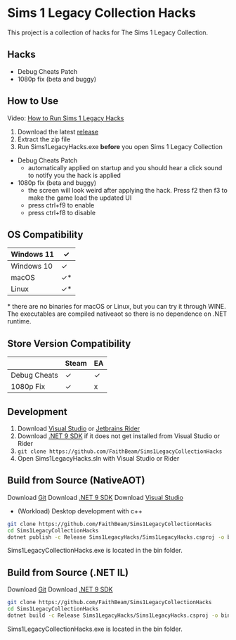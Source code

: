 ﻿# Sims 1 Legacy Collection Hacks

This project is a collection of hacks for The Sims 1 Legacy Collection.

## Hacks

- Debug Cheats Patch
- 1080p fix (beta and buggy)

## How to Use

Video: [How to Run Sims 1 Legacy Hacks](https://www.youtube.com/watch?v=SLDmUN7yquw)

1. Download the latest [release](https://github.com/FaithBeam/Sims1LegacyCollectionHacks/releases)
2. Extract the zip file
3. Run Sims1LegacyHacks.exe **before** you open Sims 1 Legacy Collection

- Debug Cheats Patch
  - automatically applied on startup and you should hear a click sound to notify you the hack is applied
- 1080p fix (beta and buggy)
  - the screen will look weird after applying the hack. Press f2 then f3 to make the game load the updated UI
  - press ctrl+f9 to enable
  - press ctrl+f8 to disable

## OS Compatibility

| Windows 11 | ✓  |
|------------|----|
| Windows 10 | ✓  |
| macOS      | ✓* |
| Linux      | ✓* |

\* there are no binaries for macOS or Linux, but you can try it through WINE. The executables are compiled nativeaot so there is no dependence on .NET runtime.

## Store Version Compatibility

|              | Steam | EA |
|--------------|-------|----|
| Debug Cheats | ✓     | ✓  |
| 1080p Fix    | ✓     | x  |

## Development

1. Download [Visual Studio](https://visualstudio.microsoft.com/vs/community/) or [Jetbrains Rider](https://www.jetbrains.com/rider/)
2. Download [.NET 9 SDK](https://dotnet.microsoft.com/en-us/download/dotnet/9.0) if it does not get installed from Visual Studio or Rider
3. ```git clone https://github.com/FaithBeam/Sims1LegacyCollectionHacks```
4. Open Sims1LegacyHacks.sln with Visual Studio or Rider

## Build from Source (NativeAOT)

Download [Git](https://git-scm.com/downloads/win)
Download [.NET 9 SDK](https://dotnet.microsoft.com/en-us/download/dotnet/9.0)
Download [Visual Studio](https://visualstudio.microsoft.com/vs/community/)
  - (Workload) Desktop development with c++

```bash
git clone https://github.com/FaithBeam/Sims1LegacyCollectionHacks
cd Sims1LegacyCollectionHacks
dotnet publish -c Release Sims1LegacyHacks/Sims1LegacyHacks.csproj -o bin
```

Sims1LegacyCollectionHacks.exe is located in the bin folder.

## Build from Source (.NET IL)

Download [Git](https://git-scm.com/downloads/win)
Download [.NET 9 SDK](https://dotnet.microsoft.com/en-us/download/dotnet/9.0)

```bash
git clone https://github.com/FaithBeam/Sims1LegacyCollectionHacks
cd Sims1LegacyCollectionHacks
dotnet build -c Release Sims1LegacyHacks/Sims1LegacyHacks.csproj -o bin
```

Sims1LegacyCollectionHacks.exe is located in the bin folder.
